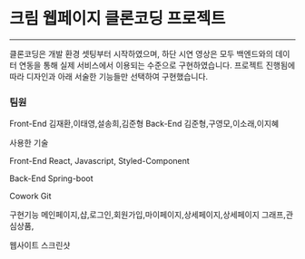 <h1>크림 웹페이지 클론코딩 프로젝트</h1>

<hr>

클론코딩은 개발 환경 셋팅부터 시작하였으며, 하단 시연 영상은 모두 백엔드와의 데이터 연동을 통해 실제 서비스에서 이용되는 수준으로 구현하였습니다.
프로젝트 진행됨에 따라 디자인과 아래 서술한 기능들만 선택하여 구현했습니다.

<h3>팀원</h3>

Front-End
김재환,이태영,설송희,김준형
Back-End
김준형,구영모,이소래,이지혜

사용한 기술

Front-End
React, Javascript, Styled-Component

Back-End
Spring-boot

Cowork
Git

구현기능
메인페이지,샵,로그인,회원가입,마이페이지,상세페이지,상세페이지 그래프,관심상품,

웹사이트 스크린샷
